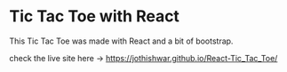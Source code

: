 # Tic Tac Toe with React

This Tic Tac Toe was made with React and a bit of bootstrap.

check the live site here -> https://jothishwar.github.io/React-Tic_Tac_Toe/
